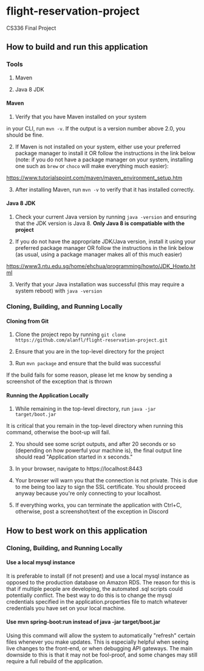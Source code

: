 # flight-reservation-project
CS336 Final Project

## How to build and run this application

### Tools
1. Maven

2. Java 8 JDK

#### Maven
1. Verify that you have Maven installed on your system

  in your CLI, run `mvn -v`. If the output is a version number above 2.0, you should be fine.

2. If Maven is not installed on your system, either use your preferred package manager to install it OR follow the instructions in the link below (note: if you do not have a package manager on your system, installing one such as `brew` or `choco` will make everything much easier):

  https://www.tutorialspoint.com/maven/maven_environment_setup.htm

3. After installing Maven, run `mvn -v` to verify that it has installed correctly.

#### Java 8 JDK
1. Check your current Java version by running `java -version` and ensuring that the JDK version is Java 8. **Only Java 8 is compatiable with the project**

2. If you do not have the appropriate JDK/Java version, install it using your preferred package manager OR follow the instructions in the link below (as usual, using a package manager makes all of this much easier)

  https://www3.ntu.edu.sg/home/ehchua/programming/howto/JDK_Howto.html

3. Verify that your Java installation was successful (this may require a system reboot) with `java -version`

### Cloning, Building, and Running Locally
#### Cloning from Git
1. Clone the project repo by running `git clone https://github.com/alanfl/flight-reservation-project.git`

2. Ensure that you are in the top-level directory for the project

3. Run `mvn package` and ensure that the build was successful

If the build fails for some reason, please let me know by sending a screenshot of the exception that is thrown

#### Running the Application Locally
1. While remaining in the top-level directory, run `java -jar target/boot.jar`

It is critical that you remain in the top-level directory when running this command, otherwise the boot-up will fail.

2. You should see some script outputs, and after 20 seconds or so (depending on how powerful your machine is), the final output line should read "Application started in x seconds."

3. In your browser, navigate to https://localhost:8443

4. Your browser will warn you that the connection is not private. This is due to me being too lazy to sign the SSL certificate. You should proceed anyway because you're only connecting to your localhost.

5. If everything works, you can terminate the application with Ctrl+C, otherwise, post a screenshot/text of the exception in Discord

## How to best work on this application

### Cloning, Building, and Running Locally
#### Use a local mysql instance

It is preferable to install (if not present) and use a local mysql instance as opposed to the production database on Amazon RDS. The reason for this is that if multiple people are developing, the automated .sql scripts could potentially conflict. The best way to do this is to change the mysql credentials specified in the application.properties file to match whatever credentials you have set on your local machine.

#### Use mvn spring-boot:run instead of java -jar target/boot.jar

Using this command will allow the system to automatically "refresh" certain files whenever you make updates. This is especially helpful when seeing live changes to the front-end, or when debugging API gateways. The main downside to this is that it may not be fool-proof, and some changes may still require a full rebuild of the application.
